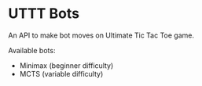 # UTTT Bots

An API to make bot moves on Ultimate Tic Tac Toe game.

Available bots:
- Minimax (beginner difficulty)
- MCTS (variable difficulty)